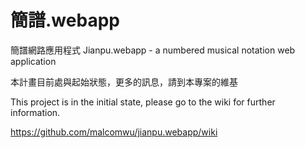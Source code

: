 簡譜.webapp
=========

簡譜網路應用程式 Jianpu.webapp - a numbered musical notation web application


本計畫目前處與起始狀態，更多的訊息，請到本專案的維基

This project is in the initial state, please go to the wiki for further information.

https://github.com/malcomwu/jianpu.webapp/wiki
